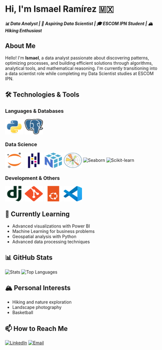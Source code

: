 # Hi, I'm Ismael Ramírez 🇲🇽

##### **📊 Data Analyst | 🚀 Aspiring Data Scientist | 🎓 ESCOM IPN Student | 🏔️ Hiking Enthusiast**

## About Me

Hello! I'm **Ismael**, a data analyst passionate about discovering patterns, optimizing processes, and building efficient solutions through algorithms, analytical tools, and mathematical reasoning. I'm currently transitioning into a data scientist role while completing my Data Scientist studies at ESCOM IPN.

## 🛠️ Technologies & Tools

### Languages & Databases
<p align="left">
  <img align="center" alt="Python" height="50" width="60" src="https://raw.githubusercontent.com/devicons/devicon/master/icons/python/python-original.svg">  <img align="center" alt="PostgreSQL" height="50" width="60" src="https://raw.githubusercontent.com/github/explore/80688e429a7d4ef2fca1e82350fe8e3517d3494d/topics/postgresql/postgresql.png">
</p>

### Data Science
<p align="left">
  <img align="center" alt="Jupyter" height="50" width="60" src="https://raw.githubusercontent.com/devicons/devicon/master/icons/jupyter/jupyter-original.svg">  <img align="center" alt="Pandas" height="50" width="60" src="https://raw.githubusercontent.com/devicons/devicon/master/icons/pandas/pandas-original.svg">  <img align="center" alt="NumPy" height="50" width="60" src="https://raw.githubusercontent.com/devicons/devicon/master/icons/numpy/numpy-original.svg">  <img align="center" alt="Matplotlib" height="50" width="60" src="https://raw.githubusercontent.com/devicons/devicon/master/icons/matplotlib/matplotlib-original.svg">  <img align="center" alt="Seaborn" height="50" width="60" src="https://seaborn.pydata.org/_images/logo-mark-lightbg.svg">  <img align="center" alt="Scikit-learn" height="50" width="60" src="https://upload.wikimedia.org/wikipedia/commons/0/05/Scikit_learn_logo_small.svg">
</p>

### Development & Others
<p align="left">
  <img align="center" alt="Django" height="50" width="60" src="https://raw.githubusercontent.com/devicons/devicon/master/icons/django/django-plain.svg">  <img align="center" alt="Git" height="50" width="60" src="https://raw.githubusercontent.com/devicons/devicon/master/icons/git/git-original.svg">  <img align="center" alt="Ubuntu" height="50" width="60" src="https://raw.githubusercontent.com/devicons/devicon/master/icons/ubuntu/ubuntu-plain.svg">  <img align="center" alt="VSCode" height="50" width="60" src="https://raw.githubusercontent.com/devicons/devicon/master/icons/vscode/vscode-original.svg">
</p>


## 🌱 Currently Learning
- Advanced visualizations with Power BI
- Machine Learning for business problems
- Geospatial analysis with Python
- Advanced data processing techniques

## 📊 GitHub Stats
<p align="left">
  <img src="https://github-readme-stats.vercel.app/api?username=IsmaelDatos&show_icons=true&theme=dark&bg_color=00000000&text_color=4ade80&icon_color=4ade80&title_color=4ade80" alt="Stats">  
  
  <img src="https://github-readme-stats.vercel.app/api/top-langs/?username=IsmaelDatos&layout=compact&theme=dark&bg_color=00000000&text_color=4ade80&title_color=4ade80" alt="Top Languages" height="195">
</p>

## 🏔️ Personal Interests
- Hiking and nature exploration
- Landscape photography
- Basketball

## 📫 How to Reach Me
[![LinkedIn](https://img.shields.io/badge/LinkedIn-0077B5?style=for-the-badge&logo=linkedin&logoColor=white)](https://www.linkedin.com/in/ismaeldatos/) 
[![Email](https://img.shields.io/badge/Gmail-D14836?style=for-the-badge&logo=gmail&logoColor=white)](mailto:ramirez.ismael.datos@gmail.com)
